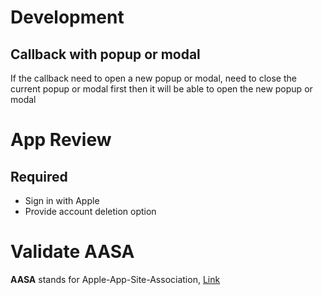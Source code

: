# Development
## Callback with popup or modal
If the callback need to open a new popup or modal, need to close the current popup or modal first then it will be able to open the new popup or modal
# App Review
## Required
- Sign in with Apple
- Provide account deletion option 
# Validate AASA
**AASA** stands for Apple-App-Site-Association, [Link](https://branch.io/resources/aasa-validator/)